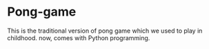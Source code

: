 # Pong-game

This is the traditional version of pong game which we used to play in childhood. now, comes with Python programming.
